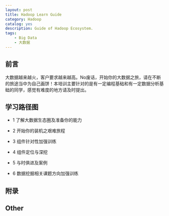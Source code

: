 ```yaml
---
layout: post
title: Hadoop Learn Guide
category: Hadoop
catalog: yes
description: Guide of Hadoop Ecosystem.
tags:
    - Big Data
    - 大数据
---
```

## 前言

大数据越来越火，客户要求越来越高。No废话，开始你的大数据之旅，请在不断的旅途当中为自己画饼！本培训主要针对的是有一定编程基础和有一定数据分析基础的同学，感觉有难度的地方请及时提出。


## 学习路径图

* 1 了解大数据生态圈及准备你的能力

* 2 开始你的装机之艰难旅程

* 3 组件针对性加强训练

* 4 组件定位与深挖

* 5 与时俱进及案例

* 6 数据挖掘相关课题方向加强训练


## 附录

## Other

